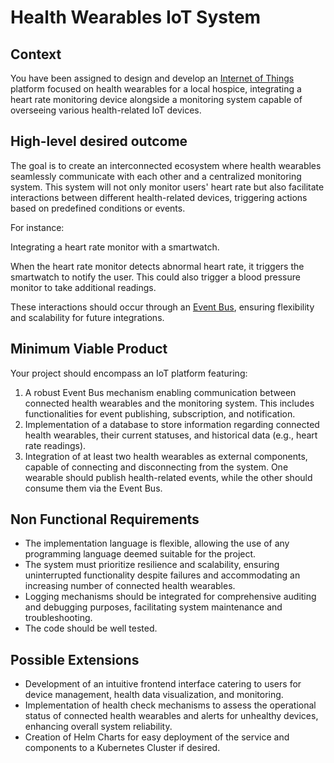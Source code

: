 # Health Wearables IoT System

## Context

You have been assigned to design and develop an [Internet of Things](https://www.ibm.com/topics/internet-of-things) platform focused on health wearables for a local hospice, integrating a heart rate monitoring device alongside a monitoring system capable of overseeing various health-related IoT devices.

## High-level desired outcome

The goal is to create an interconnected ecosystem where health wearables seamlessly communicate with each other and a centralized monitoring system. This system will not only monitor users' heart rate but also facilitate interactions between different health-related devices, triggering actions based on predefined conditions or events.

For instance:

Integrating a heart rate monitor with a smartwatch.

When the heart rate monitor detects abnormal heart rate, it triggers the smartwatch to notify the user. This could also trigger a blood pressure monitor to take additional readings.

These interactions should occur through an [Event Bus](https://aws.amazon.com/event-driven-architecture/), ensuring flexibility and scalability for future integrations.

## Minimum Viable Product

Your project should encompass an IoT platform featuring:

1. A robust Event Bus mechanism enabling communication between connected health wearables and the monitoring system. This includes functionalities for event publishing, subscription, and notification.
2. Implementation of a database to store information regarding connected health wearables, their current statuses, and historical data (e.g., heart rate readings).
3. Integration of at least two health wearables as external components, capable of connecting and disconnecting from the system. One wearable should publish health-related events, while the other should consume them via the Event Bus.

## Non Functional Requirements

- The implementation language is flexible, allowing the use of any programming language deemed suitable for the project.
- The system must prioritize resilience and scalability, ensuring uninterrupted functionality despite failures and accommodating an increasing number of connected health wearables.
- Logging mechanisms should be integrated for comprehensive auditing and debugging purposes, facilitating system maintenance and troubleshooting.
- The code should be well tested.

## Possible Extensions

- Development of an intuitive frontend interface catering to users for device management, health data visualization, and monitoring.
- Implementation of health check mechanisms to assess the operational status of connected health wearables and alerts for unhealthy devices, enhancing overall system reliability.
- Creation of Helm Charts for easy deployment of the service and components to a Kubernetes Cluster if desired.
